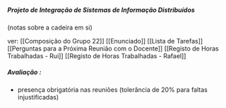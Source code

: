##### Projeto de Integração de Sistemas de Informação Distribuídos
(notas sobre a cadeira em si)

ver:
	[[Composição do Grupo 22]]
	[[Enunciado]]
	[[Lista de Tarefas]]
	[[Perguntas para a Próxima Reunião com o Docente]]
	[[Registo de Horas Trabalhadas - Rui]]
	[[Registo de Horas Trabalhadas - Rafael]]
##### Avaliação :
- presença obrigatória nas reuniões (tolerância de 20% para faltas injustificadas)

